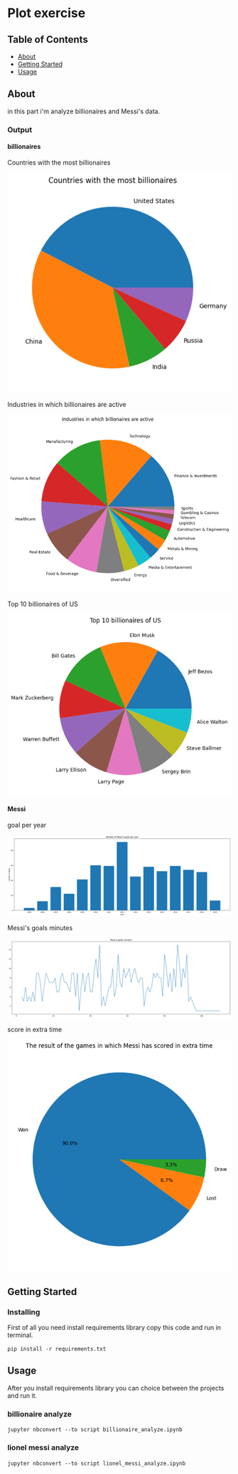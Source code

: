 # Plot exercise

## Table of Contents

- [About](#about)
- [Getting Started](#getting_started)
- [Usage](#usage)

## About <a name = "about"></a>

in this part i'm analyze billionaires and Messi's data.

### Output

#### billionaires

Countries with the most billionaires

![Countries with the most billionaires](output/Countries_with_the_most_billionaires.png)

Industries in which billionaires are active

![Industries in which billionaires are active](output/Industries_in_which_billionaires_are_active.png)

Top 10 billionaires of US

![Top 10 billionaires of US](output/Top_10_billionaires_of_US.png)

#### Messi

goal per year

![goal per year](output/goal_per_year.png)

Messi's goals minutes

![Messi's goals minutes](output/Messi's_goals_minutes.png)

score in extra time

![score in extra time](output/score_in_extra_time.png)

## Getting Started <a name = "getting_started"></a>

### Installing

First of all you need install requirements library copy this code and run in terminal.

``` terminal
pip install -r requirements.txt
```

## Usage <a name = "usage"></a>

After you install requirements library you can choice between the projects and run it.

### billionaire analyze

``` terminal
jupyter nbconvert --to script billionaire_analyze.ipynb
```

### lionel messi analyze

``` terminal
jupyter nbconvert --to script lionel_messi_analyze.ipynb
```
